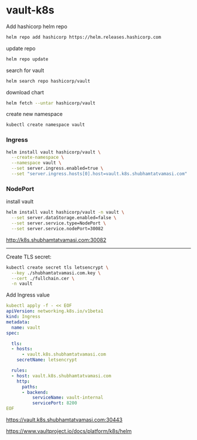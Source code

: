 # vault-k8s

Add hashicorp helm repo 
```bash
helm repo add hashicorp https://helm.releases.hashicorp.com
```

update repo
```bash
helm repo update
```

search for vault
```bash
helm search repo hashicorp/vault
```

download chart
```bash
helm fetch --untar hashicorp/vault
```

create new namespace
```bash
kubectl create namespace vault
```

### Ingress

```bash
helm install vault hashicorp/vault \
  --create-namespace \
  --namespace vault \
  --set server.ingress.enabled=true \
  --set "server.ingress.hosts[0].host=vault.k8s.shubhamtatvamasi.com"
```

### NodePort

install vault
```bash
helm install vault hashicorp/vault -n vault \
  --set server.dataStorage.enabled=false \
  --set server.service.type=NodePort \
  --set server.service.nodePort=30082
```

http://k8s.shubhamtatvamasi.com:30082

---

Create TLS secret:
```bash
kubectl create secret tls letsencrypt \
  --key ./shubhamtatvamasi.com.key \
  --cert ./fullchain.cer \
  -n vault
```

Add Ingress value
```yaml
kubectl apply -f - << EOF
apiVersion: networking.k8s.io/v1beta1
kind: Ingress
metadata:
  name: vault
spec:

  tls:
  - hosts:
      - vault.k8s.shubhamtatvamasi.com
    secretName: letsencrypt

  rules:
  - host: vault.k8s.shubhamtatvamasi.com
    http:
      paths:
      - backend:
          serviceName: vault-internal
          servicePort: 8200
EOF
```

https://vault.k8s.shubhamtatvamasi.com:30443

https://www.vaultproject.io/docs/platform/k8s/helm

